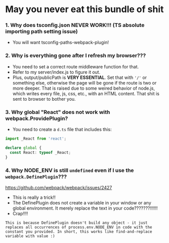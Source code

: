 # May you never eat this bundle of shit

### 1. Why does tsconfig.json NEVER WORK!!! (TS absolute importing path setting issue)

- You will want tsconfig-paths-webpack-plugin!

### 2. Why is everything gone after I refresh my browser???

- You need to set a correct route middleware function for that.
- Refer to my server/index.js to figure it out.
- Plus, output/publicPath is **VERY ESSENTIAL**. Set that with `'/'` or something else, otherwise the page will be gone if the route is two or  more deeper. That is raised due to some weired behavior of node.js, which writes every file, js, css, etc., with an HTML content. That shit is sent to browser to bother you.

### 3. Why global "React" does not work with webpack.ProvidePlugin?

- You need to create a `d.ts` file that includes this:
```ts
import _React from 'react';

declare global {
  const React: typeof _React;
}

```

### 4. Why NODE_ENV is still `undefined` even if I use the `webpack.DefinePlugin`???

https://github.com/webpack/webpack/issues/2427

- This is really a trick!!
- The DefinePlugin does not create a variable in your window or any global environment. It merely replace the text in your code???????!!!!!!
- Crap!!!!
```
This is because DefinePlugin doesn't build any object - it just replaces all occurrences of process.env.NODE_ENV in code with the constant you provided. In short, this works like find-and-replace variable with value :)
```
